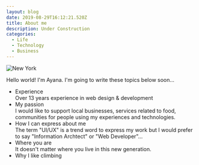 ```yaml
---
layout: blog
date: 2019-08-29T16:12:21.520Z
title: About me
description: Under Construction
categories:
  - Life
  - Technology
  - Business
---
```

![New York](/uploads/img_newyork.jpg)

Hello world! I'm Ayana.
I'm going to write these topics below soon...

* Experience<br>
  Over 13 years experience in web design & development
* My passion<br>
I would like to support local businesses, services related to food, communities for people using my experiences and technologies.
* How I can express about me<br>
  The term "UI/UX" is a trend word to express my work but I would prefer to say "Information Archtect" or "Web Developer"...
* Where you are<br>
  It doesn't matter where you live in this new generation.
* Why I like climbing
